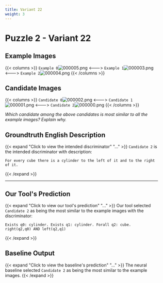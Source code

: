 ```yaml
---
title: Variant 22
weight: 3
---
```


# Puzzle 2 - Variant 22

## Example Images
{{< columns >}}
`Example 0`![000005.png](/clevr-variants/agreement/fovariant-22/render/images/CLEVR_val_000005.png)
<--->
`Example 1`![000003.png](/clevr-variants/agreement/fovariant-22/render/images/CLEVR_val_000003.png)
<--->
`Example 2`![000004.png](/clevr-variants/agreement/fovariant-22/render/images/CLEVR_val_000004.png)
{{< /columns >}}

## Candidate Images
{{< columns >}}
`Candidate 0`![000002.png](/clevr-variants/agreement/fovariant-22/render/images/CLEVR_val_000002.png)
<--->
`Candidate 1`![000001.png](/clevr-variants/agreement/fovariant-22/render/images/CLEVR_val_000001.png)
<--->
`Candidate 2`![000000.png](/clevr-variants/agreement/fovariant-22/render/images/CLEVR_val_000000.png)
{{< /columns >}}

*Which candidate among the above candidates is most similar to all the example images? Explain why.*

## Groundtruth English Description

{{< expand "Click to view the intended discriminator" "..." >}}
`Candidate 2` is the intended discriminator with description:
```plaintext 
For every cube there is a cylinder to the left of it and to the right of it.
```
{{< /expand >}}

---



## Our Tool's Prediction

{{< expand "Click to view our tool's prediction" "..." >}}
Our tool selected `Candidate 2` as being the most similar to the example images with the discriminator:
```plaintext
Exists q0: cylinder. Exists q1: cylinder. Forall q2: cube. right(q2,q0) AND left(q2,q1)
```
{{< /expand >}}



## Baseline Output

{{< expand "Click to view the baseline's prediction" "..." >}}
The neural baseline selected `Candidate 2` as being the most similar to the example images.
{{< /expand >}}

